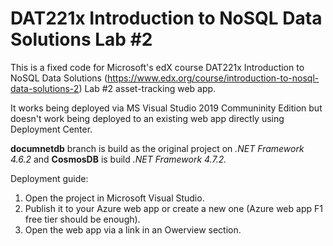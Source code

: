 # DAT221x Introduction to NoSQL Data Solutions Lab #2
This is a fixed code for Microsoft's edX course DAT221x Introduction to NoSQL Data Solutions (https://www.edx.org/course/introduction-to-nosql-data-solutions-2) Lab #2 asset-tracking web app.

It works being deployed via MS Visual Studio 2019 Communinity Edition but doesn't work being deployed to an existing web app directly
using Deployment Center.

**documnetdb** branch is build as the original project on *.NET Framework 4.6.2* and **CosmosDB** is build *.NET Framework 4.7.2.*

Deployment guide:
1. Open the project in Microsoft Visual Studio.
2. Publish it to your Azure web app or create a new one (Azure web app F1 free tier should be enough).
3. Open the web app via a link in an Owerview section.
